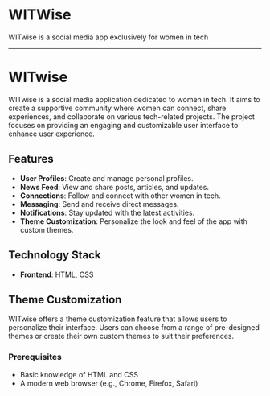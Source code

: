 # WITWise
WITwise is a social media app exclusively for women in tech 


---

# WITwise

WITwise is a social media application dedicated to women in tech. It aims to create a supportive community where women can connect, share experiences, and collaborate on various tech-related projects. The project focuses on providing an engaging and customizable user interface to enhance user experience.

## Features

- **User Profiles**: Create and manage personal profiles.
- **News Feed**: View and share posts, articles, and updates.
- **Connections**: Follow and connect with other women in tech.
- **Messaging**: Send and receive direct messages.
- **Notifications**: Stay updated with the latest activities.
- **Theme Customization**: Personalize the look and feel of the app with custom themes.

## Technology Stack

- **Frontend**: HTML, CSS


## Theme Customization

WITwise offers a theme customization feature that allows users to personalize their interface. Users can choose from a range of pre-designed themes or create their own custom themes to suit their preferences.

### Prerequisites

- Basic knowledge of HTML and CSS
- A modern web browser (e.g., Chrome, Firefox, Safari)
